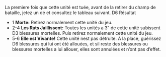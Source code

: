 La premiere fois que cette unité est tuée,
avant de la retirer du champ de bataille,
jetez un dé et consultez le tableau suivant.
D6 Résultat

* 1 __Morte:__ Retirez normalement cette unité du jeu.
* 2-4 __Les Rats Jaillissent:__ Toutes les
unités a 3" de cette unité subissent
D3 blessures mortelles. Puis retirez
normalement cette unité du jeu.
* 5-6 __Elle est Vivante!__ Cette unité nest
pas détruite. A la place, guérissez D6
blessures qui lui ont été allouées, et
sil reste des blessures ou blessures
mortelles a lui allouer, elles sont
annulées et n’ont pas d’effet.
